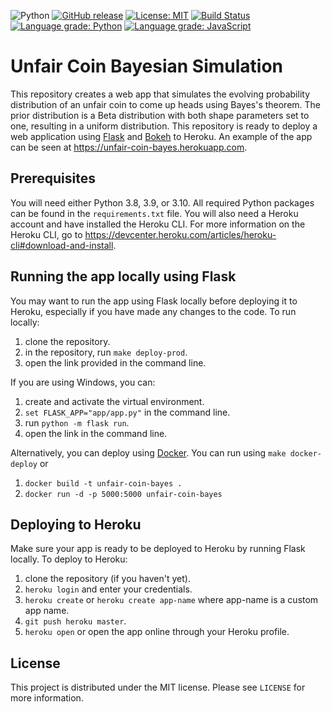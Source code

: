 ![Python](https://shields.io/badge/Python-3.8%20%7C%203.9%20%7C%203.10-blue)
[![GitHub release](https://img.shields.io/github/v/release/xofbd/unfair-coin-bayes.svg)](https://github.com/xofbd/unfair-coin-bayes/releases)
[![License: MIT](https://img.shields.io/badge/License-MIT-blue.svg)](https://opensource.org/licenses/MIT)
[![Build Status](https://travis-ci.com/xofbd/unfair-coin-bayes.svg?branch=master)](https://travis-ci.com/xofbd/unfair-coin-bayes)
[![Language grade: Python](https://img.shields.io/lgtm/grade/python/g/xofbd/unfair-coin-bayes.svg?logo=lgtm&logoWidth=18)](https://lgtm.com/projects/g/xofbd/unfair-coin-bayes/context:python)
[![Language grade: JavaScript](https://img.shields.io/lgtm/grade/javascript/g/xofbd/unfair-coin-bayes.svg?logo=lgtm&logoWidth=18)](https://lgtm.com/projects/g/xofbd/unfair-coin-bayes/context:javascript)

# Unfair Coin Bayesian Simulation
This repository creates a web app that simulates the evolving probability distribution of an unfair coin to come up heads using Bayes's theorem. The prior distribution is a Beta distribution with both shape parameters set to one, resulting in a uniform distribution. This repository is ready to deploy a web application using [Flask](https://flask.palletsprojects.com) and [Bokeh](https://bokeh.org) to Heroku. An example of the app can be seen at https://unfair-coin-bayes.herokuapp.com.

## Prerequisites
You will need either Python 3.8, 3.9, or 3.10. All required Python packages can be found in the `requirements.txt` file. You will also need a Heroku account and have installed the Heroku CLI. For more information on the Heroku CLI, go to https://devcenter.heroku.com/articles/heroku-cli#download-and-install.

## Running the app locally using Flask
You may want to run the app using Flask locally before deploying it to Heroku, especially if you have made any changes to the code. To run locally:

1. clone the repository.
1. in the repository, run `make deploy-prod`.
1. open the link provided in the command line.

If you are using Windows, you can:
1. create and activate the virtual environment.
1. `set FLASK_APP="app/app.py"` in the command line.
1. run `python -m flask run`.
1. open the link in the command line.

Alternatively, you can deploy using [Docker](https://www.docker.com/). You can run using `make docker-deploy` or
1. `docker build -t unfair-coin-bayes .`
1. `docker run -d -p 5000:5000 unfair-coin-bayes`

## Deploying to Heroku
Make sure your app is ready to be deployed to Heroku by running Flask locally. To deploy to Heroku:

1. clone the repository (if you haven't yet).
1. `heroku login` and enter your credentials.
1. `heroku create` or `heroku create app-name` where app-name is a custom app name.
1. `git push heroku master`.
1. `heroku open` or open the app online through your Heroku profile.

## License
This project is distributed under the MIT license. Please see `LICENSE` for more information.
